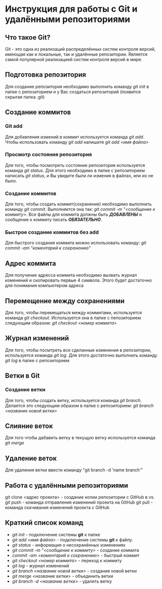 # Инструкция для работы с Git и удалёнными репозиториями

## Что такое Git?
Git - это одна из реализаций распределённых систем контроля версий, имеющая как и локальные, так и удалённые репозитории. Является самой популярной реализацией систем контроля версий в мире.
## Подготовка репозитория
Для создание репозитория необходимо выполнить команду *git init*  в папке с репозиторием и у Вас создаться репозиторий (появится скрытая папка .git)

## Создание коммитов

### Git add
Для добавления измений в коммит используется команда *git add*. Чтобы использовать команду *git add* напишите *git add <имя файла>*

### Просмотр состояния репозитория
Для того, чтобы посмотреть состояние репозитория используется команда *git status*. Для этого необходимо в папке с репозиторием написать *git status*, и Вы увидите были ли измения в файлах, или их не было.

### Создание коммитов
Для того, чтобы создать коммит(сохранение) необходимо выполнить команду *git commit*. Выполняется она так: *git commit -m "<сообщение к коммиту>*. Все файлы для коммита должны быть ***ДОБАВЛЕНЫ*** и сообщение к коммиту писать ***ОБЯЗАТЕЛЬНО***.
### Быстрое создание коммитов без add
Для быстрого создания коммита можно использовать команду: *git commit -am "коментарий к сохранению"*

## Адрес коммита
Для получение адресса коммита необходимо вызвать журнал изменений и скопировать первые 4 символа. Этого будет достаточно для понимания компьютером адреса 
## Перемещение между сохранениями
Для того, чтобы перемещаться между коммитами, используется команда *git checkout*. Используется она в папке с пепозиторием следующим образом: *git checkout <номер коммита>*

## Журнал изменений
Для того, чтобы посмтреть все сделанные изменения в репозитории, используется команда *git log*. Для этого достаточно выполнить команду *git log* в папке с репозиторием

## Ветки в Git

### Создание ветки

Для того, чтобы создать ветку, используется команда *git branch*. Делается это следующим образом в папке с репозиторием: *git branch <название новой ветки>*

## Слияние веток

Для того чтобы дабавить ветку в текущую ветку используется команда *git merge <name branch>*

## Удаление веток
Для удаления ветки ввести команду "git branch -d 'name branch'"

## Работа с удалёнными репозиториями
git clone <адрес проекта> - создание копии репозитории с GitHub в vs.
git push - команда отправления изменений проекта на GitHub
git pull - команда скачивания изменений проекта с GitHub

## Краткий список команд

+ *git init* - подключение системы **git**  к папке
+ *git add <имя файла>* - подключение системы **git** к файлу.
+ *git status* - информация о несохранённых изменениях
+ *git commit -m "<сообщение к коммиту>* - создание коммита
+ *commit -am <коментарий к сохранению>* - быстрый коммит
+ *git checkout <номер коммита>* - переход к коммиту
+ *git log* - журнал изменений
+ *git branch <название новой ветки>* - создание новой ветки
+ *git merge <название ветки>* - объединить ветки
+ *git branch -d <название ветки>* - удалить ветку